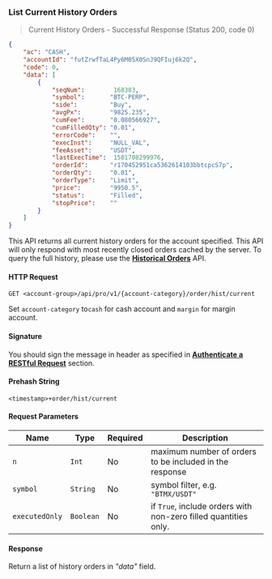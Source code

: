 ### List Current History Orders

> Current History Orders - Successful Response (Status 200, code 0)

```json
{
    "ac": "CASH",
    "accountId": "futZrwfTaL4Py6M05X0SnJ9QFIuj6k2Q",
    "code": 0,
    "data": [
        {
            "seqNum":        168383,
            "symbol":       "BTC-PERP",
            "side":         "Buy",
            "avgPx":        "9825.235",
            "cumFee":       "0.080566927",
            "cumFilledQty": "0.01",
            "errorCode":    "",
            "execInst":     "NULL_VAL",
            "feeAsset":     "USDT",
            "lastExecTime":  1581708299976,
            "orderId":      "r170452951ca5362614103bbtcpcS7p",
            "orderQty":     "0.01",
            "orderType":    "Limit",
            "price":        "9950.5",
            "status":       "Filled",
            "stopPrice":    ""
        }
    ]
}
```

This API returns all current history orders for the account specified. This API will only respond with most recently closed orders cached by the server. 
To query the full history, please use the [**Historical Orders**](#historical-orders) API. 


#### HTTP Request

`GET <account-group>/api/pro/v1/{account-category}/order/hist/current`

Set `account-category` to`cash` for cash account and `margin` for margin account. 

#### Signature

You should sign the message in header as specified in [**Authenticate a RESTful Request**](#sign-request) section.

#### Prehash String

`<timestamp>+order/hist/current`


#### Request Parameters

 Name            | Type      | Required | Description                                                                                 
---------------- | --------- | -------- | ------------------------------------------------------------------------------------------- 
 `n`             | `Int`     | No       | maximum number of orders to be included in the response
 `symbol`        | `String`  | No       | symbol filter, e.g. `"BTMX/USDT"`
 `executedOnly`  | `Boolean` | No       | if `True`, include orders with non-zero filled quantities only.


#### Response

Return a list of history orders in *"data"* field.

